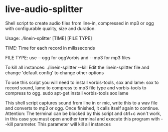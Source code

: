 live-audio-splitter
===================

Shell script to create audio files from line-in, compressed in mp3 or ogg with configurable quality, size and duration.

Usage:  ./linein-splitter [TIME] [FILE TYPE]

  TIME: Time for each record in milisseconds
  
  FILE TYPE: use --ogg for oggVorbis and --mp3 for mp3 files
  
To kill all instances: ./linein-splitter --kill
Edit the linein-splitter file and change 'default config' to change other options

To use this script you will need to install vorbis-tools, sox and lame:
sox to record sound, lame to compress to mp3 file type and vorbis-tools to compress to ogg.
sudo apt-get install vorbis-tools sox lame

This shell script captures sound from line in or mic, write this to a wav file and converts to mp3 or ogg. Once finished, it calls itself again to continue.
Attention: The terminal can be blocked by this script and ctrl+c won't work, in this case you must open another terminal and execute this program with --kill parameter. This parameter will kill all instances



